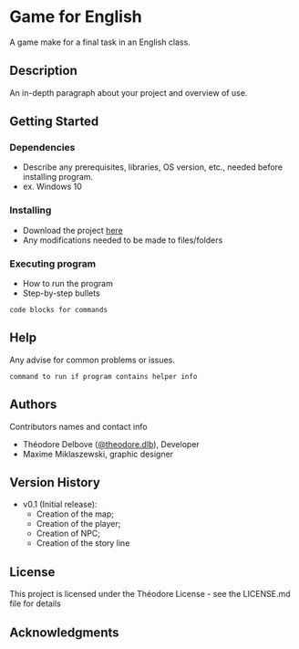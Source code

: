 # Game for English

A game make for a final task in an English class.

## Description

An in-depth paragraph about your project and overview of use.

## Getting Started

### Dependencies

* Describe any prerequisites, libraries, OS version, etc., needed before installing program.
* ex. Windows 10

### Installing

* Download the project [here](#)
* Any modifications needed to be made to files/folders

### Executing program

* How to run the program
* Step-by-step bullets
```
code blocks for commands
```

## Help

Any advise for common problems or issues.
```
command to run if program contains helper info
```

## Authors

Contributors names and contact info

- Théodore Delbove  ([@theodore.dlb](https://www.instagram.com/theodore.dlb/)), Developer
- Maxime Miklaszewski, graphic designer

## Version History

* v0.1 (Initial release):
    * Creation of the map;
    * Creation of the player;
    * Creation of NPC;
    * Creation of the story line

## License

This project is licensed under the Théodore License - see the LICENSE.md file for details

## Acknowledgments
